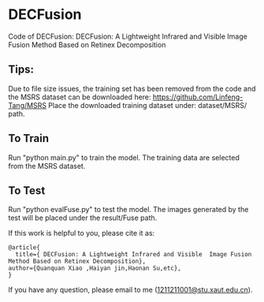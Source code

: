 # DECFusion
Code of DECFusion: DECFusion: A Lightweight Infrared and Visible Image Fusion Method Based on Retinex Decomposition

## Tips:<br>
Due to file size issues, the training set has been removed from the code and the MSRS dataset can be downloaded here: https://github.com/Linfeng-Tang/MSRS
Place the downloaded training dataset under: dataset/MSRS/ path.

## To Train
Run "python main.py" to train the model.
The training data are selected from the MSRS dataset. 

## To Test
Run "python evalFuse.py" to test the model.
The images generated by the test will be placed under the result/Fuse path.

If this work is helpful to you, please cite it as:
```
@article{
  title={ DECFusion: A Lightweight Infrared and Visible  Image Fusion Method Based on Retinex Decomposition},
author={Quanquan Xiao ,Haiyan jin,Haonan Su,etc},
}
```
If you have any question, please email to me (1211211001@stu.xaut.edu.cn).

